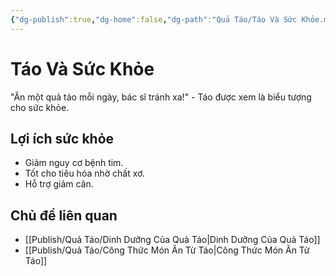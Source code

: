 ```yaml
---
{"dg-publish":true,"dg-home":false,"dg-path":"Quả Táo/Táo Và Sức Khỏe.md","permalink":"/qua-tao/tao-va-suc-khoe/","dgPassFrontmatter":true,"noteIcon":"","created":"2025-01-01T22:24:24.725+07:00","updated":"2025-01-01T22:37:33.053+07:00"}
---
```


# Táo Và Sức Khỏe
"Ăn một quả táo mỗi ngày, bác sĩ tránh xa!" - Táo được xem là biểu tượng cho sức khỏe.

## Lợi ích sức khỏe
- Giảm nguy cơ bệnh tim.
- Tốt cho tiêu hóa nhờ chất xơ.
- Hỗ trợ giảm cân.

## Chủ đề liên quan
- [[Publish/Quả Táo/Dinh Dưỡng Của Quả Táo\|Dinh Dưỡng Của Quả Táo]]
- [[Publish/Quả Táo/Công Thức Món Ăn Từ Táo\|Công Thức Món Ăn Từ Táo]]
